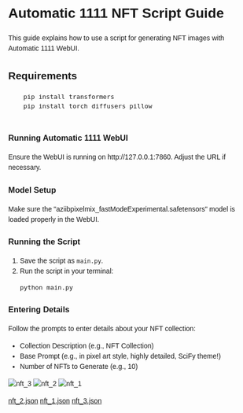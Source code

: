 <!DOCTYPE html>
<html lang="en">
<head>
  <meta charset="UTF-8">
  <meta name="viewport" content="width=device-width, initial-scale=1.0">
  <title>Automatic 1111 NFT Script Guide</title>
  <style>
    body {
      font-family: sans-serif;
      line-height: 1.5;
      margin: 0;
      padding: 20px;
    }
    pre {
      overflow: auto; /* Enable horizontal scrolling if needed */
      white-space: pre-wrap; /* Wrap long lines within the pre tag */
      font-size: 0.8rem; /* Adjust font size for better fit */
    }
  </style>
</head>
<body>
  <h1>Automatic 1111 NFT Script Guide</h1>
  <p>This guide explains how to use a script for generating NFT images with Automatic 1111 WebUI.</p>

  <h2>Requirements</h2>
  <pre>
    pip install transformers
    pip install torch diffusers pillow
  </pre>

  <h3>Running Automatic 1111 WebUI</h3>
  <p>Ensure the WebUI is running on http://127.0.0.1:7860. Adjust the URL if necessary.</p>

  <h3>Model Setup</h3>
  <p>Make sure the "aziibpixelmix_fastModeExperimental.safetensors" model is loaded properly in the WebUI.</p>

  <h3>Running the Script</h3>
  <ol>
    <li>Save the script as <code>main.py</code>.</li>
    <li>Run the script in your terminal:</li>
    <pre>python main.py</pre>
  </ol>

  <h3>Entering Details</h3>
  <p>Follow the prompts to enter details about your NFT collection:</p>
  <ul>
    <li>Collection Description (e.g., NFT Collection)</li>
    <li>Base Prompt (e.g., in pixel art style, highly detailed, SciFy theme!)</li>
    <li>Number of NFTs to Generate (e.g., 10)</li>
  </ul>
</body>
</html>

![nft_3](https://github.com/kidu2k3/Python-Stable-Diffusion-NFT-Generator/assets/64930683/12d9e461-72bb-40c0-8ee7-5bad81611f03)
![nft_2](https://github.com/kidu2k3/Python-Stable-Diffusion-NFT-Generator/assets/64930683/0d9128de-ff3e-4dec-ab76-1e121b97e845)
![nft_1](https://github.com/kidu2k3/Python-Stable-Diffusion-NFT-Generator/assets/64930683/48d9df05-fc45-4598-a23a-f218cbbfbb58)

[nft_2.json](https://github.com/user-attachments/files/15780407/nft_2.json)
[nft_1.json](https://github.com/user-attachments/files/15780406/nft_1.json)
[nft_3.json](https://github.com/user-attachments/files/15780404/nft_3.json)
